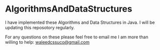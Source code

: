 # AlgorithmsAndDataStructures
I have implemented these Algorithms and Data Structures in Java. I will be updating this reposotory regularly.

For any questions on these please feel free to email me I am more than willing to help: waleedcssuco@gmail.com


 
